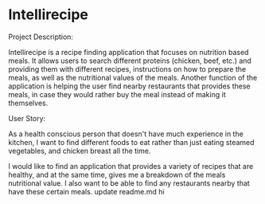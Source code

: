 # Intellirecipe

Project Description:

Intellirecipe is a recipe finding application that focuses on nutrition based meals. It allows users to search different proteins (chicken, beef, etc.) and providing them with different recipes, instructions on how to prepare the meals, as well as the nutritional values of the meals. Another function of the application is helping the user find nearby restaurants that provides these meals, in case they would rather buy the meal instead of making it themselves.

User Story:

As a health conscious person that doesn't have much experience in the kitchen, I want to find different foods to eat rather than just eating steamed vegetables, and chicken breast all the time. 

I would like to find an application that provides a variety of recipes that are healthy, and at the same time, gives me a breakdown of the meals nutritional value. I also want to be able to find any restaurants nearby that have these certain meals.
update readme.md
hi
